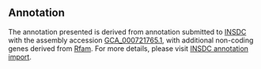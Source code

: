 

Annotation
----------

The annotation presented is derived from annotation submitted to
[INSDC](http://www.insdc.org) with the assembly accession
[GCA\_000721765.1](http://www.ebi.ac.uk/ena/data/view/GCA_000721765.1),
with additional non-coding genes derived from
[Rfam](http://rfam.xfam.org/). For more details, please visit [INSDC
annotation
import](http://ensemblgenomes.org/info/data/insdc_annotation).
